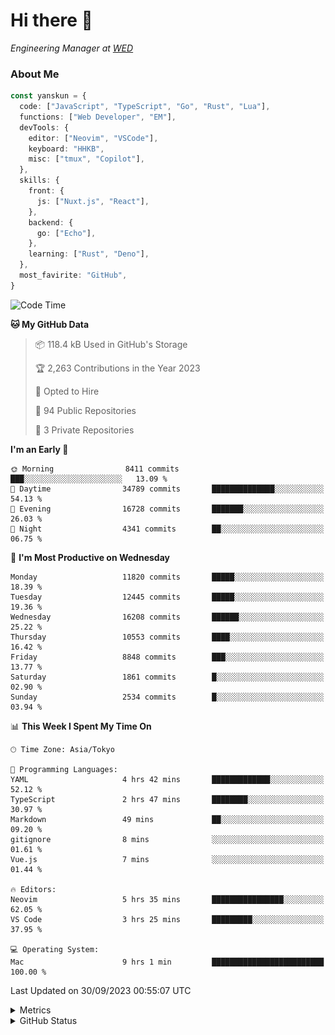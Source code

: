 # Hi there&nbsp;:wave:

<!-- ![Alt text](https://spotify-recently-played-readme.vercel.app/api?user=31kynbuubkiu3r4qh4hjuaglhfay) -->

_Engineering Manager at [WED](https://github.com/wedinc)_

### About Me

```ts
const yanskun = {
  code: ["JavaScript", "TypeScript", "Go", "Rust", "Lua"],
  functions: ["Web Developer", "EM"],
  devTools: {
    editor: ["Neovim", "VSCode"],
    keyboard: "HHKB",
    misc: ["tmux", "Copilot"],
  },
  skills: {
    front: {
      js: ["Nuxt.js", "React"],
    },
    backend: {
      go: ["Echo"],
    },
    learning: ["Rust", "Deno"],
  },
  most_favirite: "GitHub",
}
```

<!--START_SECTION:waka-->
![Code Time](http://img.shields.io/badge/Code%20Time-495%20hrs%208%20mins-blue)

**🐱 My GitHub Data** 

> 📦 118.4 kB Used in GitHub's Storage 
 > 
> 🏆 2,263 Contributions in the Year 2023
 > 
> 💼 Opted to Hire
 > 
> 📜 94 Public Repositories 
 > 
> 🔑 3 Private Repositories 
 > 
**I'm an Early 🐤** 

```text
🌞 Morning                8411 commits        ███░░░░░░░░░░░░░░░░░░░░░░   13.09 % 
🌆 Daytime                34789 commits       ██████████████░░░░░░░░░░░   54.13 % 
🌃 Evening                16728 commits       ███████░░░░░░░░░░░░░░░░░░   26.03 % 
🌙 Night                  4341 commits        ██░░░░░░░░░░░░░░░░░░░░░░░   06.75 % 
```
📅 **I'm Most Productive on Wednesday** 

```text
Monday                   11820 commits       █████░░░░░░░░░░░░░░░░░░░░   18.39 % 
Tuesday                  12445 commits       █████░░░░░░░░░░░░░░░░░░░░   19.36 % 
Wednesday                16208 commits       ██████░░░░░░░░░░░░░░░░░░░   25.22 % 
Thursday                 10553 commits       ████░░░░░░░░░░░░░░░░░░░░░   16.42 % 
Friday                   8848 commits        ███░░░░░░░░░░░░░░░░░░░░░░   13.77 % 
Saturday                 1861 commits        █░░░░░░░░░░░░░░░░░░░░░░░░   02.90 % 
Sunday                   2534 commits        █░░░░░░░░░░░░░░░░░░░░░░░░   03.94 % 
```


📊 **This Week I Spent My Time On** 

```text
🕑︎ Time Zone: Asia/Tokyo

💬 Programming Languages: 
YAML                     4 hrs 42 mins       █████████████░░░░░░░░░░░░   52.12 % 
TypeScript               2 hrs 47 mins       ████████░░░░░░░░░░░░░░░░░   30.97 % 
Markdown                 49 mins             ██░░░░░░░░░░░░░░░░░░░░░░░   09.20 % 
gitignore                8 mins              ░░░░░░░░░░░░░░░░░░░░░░░░░   01.61 % 
Vue.js                   7 mins              ░░░░░░░░░░░░░░░░░░░░░░░░░   01.44 % 

🔥 Editors: 
Neovim                   5 hrs 35 mins       ████████████████░░░░░░░░░   62.05 % 
VS Code                  3 hrs 25 mins       █████████░░░░░░░░░░░░░░░░   37.95 % 

💻 Operating System: 
Mac                      9 hrs 1 min         █████████████████████████   100.00 % 
```


 Last Updated on 30/09/2023 00:55:07 UTC
<!--END_SECTION:waka-->

<details>
  <summary>Metrics</summary>
  <img src="https://github.com/yanskun/yanskun/blob/main/github-metrics.svg" alt="Metrics">
</details>

<details>
  <summary>GitHub Status</summary>
  <picture>
    <source media="(prefers-color-scheme: dark)" srcset="https://raw.githubusercontent.com/yanskun/yanskun/master/profile-summary-card-output/nord_dark/0-profile-details.svg">
   <img src="https://raw.githubusercontent.com/yanskun/yanskun/master/profile-summary-card-output/default/0-profile-details.svg">
  </picture>
  <br>
  <picture>
    <source media="(prefers-color-scheme: dark)" srcset="https://raw.githubusercontent.com/yanskun/yanskun/master/profile-summary-card-output/nord_dark/1-repos-per-language.svg">
   <img src="https://raw.githubusercontent.com/yanskun/yanskun/master/profile-summary-card-output/default/1-repos-per-language.svg">
  </picture>
  <picture>
    <source media="(prefers-color-scheme: dark)" srcset="https://raw.githubusercontent.com/yanskun/yanskun/master/profile-summary-card-output/nord_dark/2-most-commit-language.svg">
   <img src="https://raw.githubusercontent.com/yanskun/yanskun/master/profile-summary-card-output/default/2-most-commit-language.svg">
  </picture>
  <br>
  <picture>
    <source media="(prefers-color-scheme: dark)" srcset="https://raw.githubusercontent.com/yanskun/yanskun/master/profile-summary-card-output/nord_dark/3-stats.svg">
   <img src="https://raw.githubusercontent.com/yanskun/yanskun/master/profile-summary-card-output/default/3-stats.svg">
  </picture>
  <picture>
    <source media="(prefers-color-scheme: dark)" srcset="https://raw.githubusercontent.com/yanskun/yanskun/master/profile-summary-card-output/nord_dark/4-productive-time.svg">
   <img src="https://raw.githubusercontent.com/yanskun/yanskun/master/profile-summary-card-output/default/4-productive-time.svg">
  </picture>
</details>
